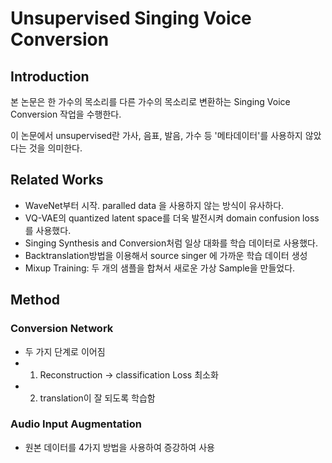 # Unsupervised Singing Voice Conversion

## Introduction

본 논문은 한 가수의 목소리를 다른 가수의 목소리로 변환하는 Singing Voice Conversion 작업을 수행한다.

이 논문에서 unsupervised란 가사, 음표, 발음, 가수 등 '메타데이터'를 사용하지 않았다는 것을 의미한다.

## Related Works
- WaveNet부터 시작. paralled data 을 사용하지 않는 방식이 유사하다.
- VQ-VAE의 quantized latent space를 더욱 발전시켜 domain confusion loss를 사용했다.
- Singing Synthesis and Conversion처럼 일상 대화를 학습 데이터로 사용했다.
- Backtranslation방법을 이용해서 source singer 에 가까운 학습 데이터 생성
- Mixup Training: 두 개의 샘플을 합쳐서 새로운 가상 Sample을 만들었다. 

## Method
### Conversion Network
- 두 가지 단계로 이어짐
- 1. Reconstruction -> classification Loss 최소화
- 2. translation이 잘 되도록 학습함

### Audio Input Augmentation
- 원본 데이터를 4가지 방법을 사용하여 증강하여 사용
